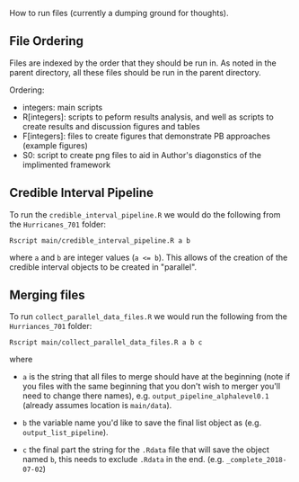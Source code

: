 How to run files (currently a dumping ground for thoughts).

## File Ordering
Files are indexed by the order that they should be run in. As noted in the parent directory, all these files should be run in the parent directory.

Ordering: 
- integers: main scripts
- R[integers]: scripts to peform results analysis, and well as scripts to create results and discussion figures and tables
- F[integers]: files to create figures that demonstrate PB approaches (example figures)
- S0: script to create png files to aid in Author's diagonstics of the implimented framework

## Credible Interval Pipeline

To run the `credible_interval_pipeline.R` we would do the following from the `Hurricanes_701` folder:

```{r}
Rscript main/credible_interval_pipeline.R a b
```
where `a` and `b` are integer values (`a <= b`). This allows of the creation of the credible interval objects to be created in "parallel".

##  Merging files

To run `collect_parallel_data_files.R` we would run the following from the `Hurriances_701` folder:

```{r}
Rscript main/collect_parallel_data_files.R a b c
```

where 

 + `a` is the string that all files to merge should have at the beginning (note if you files with the same beginning that you don't wish to merger you'll need to change there names), e.g. `output_pipeline_alphalevel0.1` (already assumes location is `main/data`).

 + `b` the variable name you'd like to save the final list object as (e.g. `output_list_pipeline`).

 + `c` the final part the string for the `.Rdata` file that will save the object named `b`, this needs to exclude `.Rdata` in the end. (e.g. `_complete_2018-07-02`)

